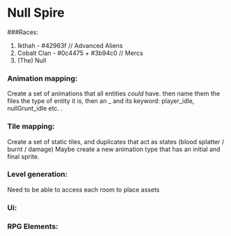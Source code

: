 # Null Spire

###Races:
1. Ikthah - #42963f // Advanced Aliens
2. Cobalt Clan - #0c4475 + #3b94c0 // Mercs
3. (The) Null

### Animation mapping:
Create a set of animations that all entities *could* have. then name them the files
the type of entity it is, then an _ and its keyword: player_idle, nullGrunt_idle etc. . 

### Tile mapping:
Create a set of static tiles, and duplicates that act as states (blood splatter / burnt / damage)
Maybe create a new animation type that has an initial and final sprite.

### Level generation:
Need to be able to access each room to place assets

### Ui:

### RPG Elements:


